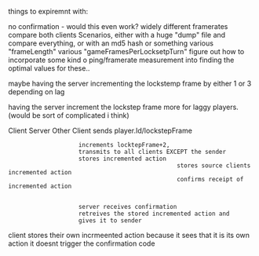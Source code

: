 things to expiremnt with:

no confirmation - would this even work? 
widely different framerates
compare both clients Scenarios, either with a huge "dump" file and compare everything, or with an md5 hash or something
various "frameLength"
various "gameFramesPerLocksetpTurn"
	figure out how to incorporate some kind o ping/framerate measurement into finding the optimal values for these..

maybe having the server incrementing the lockstemp frame by either 1 or 3 depending on lag

having the server increment the lockstep frame more for laggy players. (would be sort of complicated i think)




Client						Server							Other Client
sends player.Id/lockstepFrame		

	
						increments locktepFrame+2, 					
						transmits to all clients EXCEPT the sender
						stores incremented action
													stores source clients incremented action
													confirms receipt of incremented action

						
						server receives confirmation
						retreives the stored incremented action and 
						gives it to sender

client stores their own incrmeented action
because it sees that it is its own action
it doesnt trigger the confirmation code


